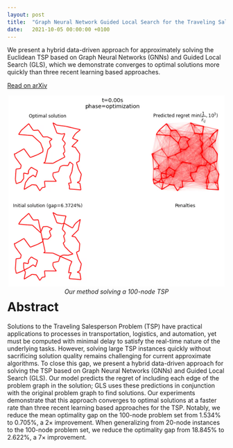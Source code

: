 ```yaml
---
layout: post
title:  "Graph Neural Network Guided Local Search for the Traveling Salesperson Problem"
date:   2021-10-05 00:00:00 +0100
---
```

We present a hybrid data-driven approach for approximately solving the Euclidean TSP based on Graph Neural Networks (GNNs) and Guided Local Search (GLS), which we demonstrate converges to optimal solutions more quickly than three recent learning based approaches.

[Read on arXiv](https://arxiv.org/abs/2110.05291)

<div style="width: 100%;">
    <div style="float:left; width: 100%; text-align: center; padding-bottom: 10px">
        <img src="/assets/gnngls/output.gif" width="500px" />
        <br>
        <em>Our method solving a 100-node TSP</em>
    </div>
</div>

# Abstract
Solutions to the Traveling Salesperson Problem (TSP) have practical applications to processes in transportation, logistics, and automation, yet must be computed with minimal delay to satisfy the real-time nature of the underlying tasks. However, solving large TSP instances quickly without sacrificing solution quality remains challenging for current approximate algorithms. To close this gap, we present a hybrid data-driven approach for solving the TSP based on Graph Neural Networks (GNNs) and Guided Local Search (GLS). Our model predicts the regret of including each edge of the problem graph in the solution; GLS uses these predictions in conjunction with the original problem graph to find solutions. Our experiments demonstrate that this approach converges to optimal solutions at a faster rate than three recent learning based approaches for the TSP. Notably, we reduce the mean optimality gap on the 100-node problem set from 1.534% to 0.705%, a 2× improvement. When generalizing from 20-node instances to the 100-node problem set, we reduce the optimality gap from 18.845% to 2.622%, a 7× improvement.

